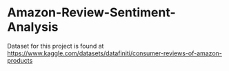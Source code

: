 # Amazon-Review-Sentiment-Analysis

Dataset for this project is found at https://www.kaggle.com/datasets/datafiniti/consumer-reviews-of-amazon-products
